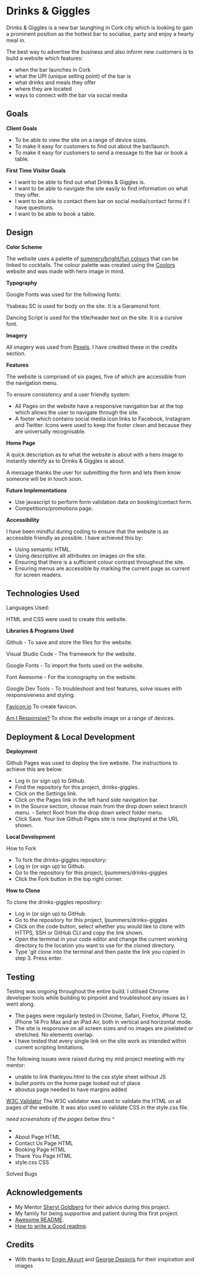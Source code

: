 
# Drinks & Giggles

Drinks & Giggles is a new bar launghing in Cork city which is looking to gain a prominent position as the hottest bar to socialise, party and enjoy a hearty meal in. 

The best way to advertise the business and also inform new customers is to build a website which features:

- when the bar launches in Cork 
- what the UPI (unique selling point) of the bar is 
- what drinks and meals they offer
- where they are located 
- ways to connect with the bar via social media 


## Goals

**Client Goals**

- To be able to view the site on a range of device sizes.
- To make it easy for customers to find out about the bar/launch. 
- To make it easy for customers to send a message to the bar or book a table.

**First Time Visitor Goals**

- I want to be able to find out what Drinks & Giggles is. 
- I want to be able to navigate the site easily to find information on what they offer.
- I want to be able to contact them bar on social media/contact forms if I have questions. 
- I want to be able to book a table. 


## Design

**Color Scheme** 

The website uses a palette of [summery/bright/fun colours](https://coolors.co/068d9d-fc7753-f6f7f8-dea54b) that can be linked to cocktails. The colour palette was created using the [Coolors](https://coolors.co/) website and was made with hero image in mind. 

**Typography** 

Google Fonts was used for the following fonts:

Ysabeau SC is used for body on the site. It is a Garamond font.

Dancing Script is used for the title/header text on the site. It is a cursive font.

**Imagery**

All imagery was used from [Pexels](https://www.pexels.com/search/drinks/). I have credited these in the credits section.

**Features**

The website is comprised of six pages, five of which are accessible from the navigation menu. 

To ensure consistency and a user friendly system: 

- All Pages on the website have a responsive navigation bar at the top which allows the user to navigate through the site. 
- A footer which contains social media icon links to Facebook, Instagram and Twitter. Icons were used to keep the footer clean and because they are universally recognisable.





**Home Page**

A quick description as to what the website is about with a hero image to instantly identify as to Drinks & Giggles is about. 



A message thanks the user for submitting the form and lets them know someone will be in touch soon.


**Future Implementations**

- Use javascript to perform form validation data on booking/contact form.
- Competitions/promotions page. 

**Accessibility**

I have been mindful during coding to ensure that the website is as accessible friendly as possible. I have achieved this by:

- Using semantic HTML.
- Using descriptive alt attributes on images on the site.
- Ensuring that there is a sufficient colour contrast throughout the site.
- Ensuring menus are accessible by marking the current page as current for screen readers.



## Technologies Used


Languages Used: 

HTML and CSS were used to create this website.

**Libraries & Programs Used**

Github - To save and store the files for the website.

Visual Studio Code - The framework for the website. 

Google Fonts - To import the fonts used on the website.

Font Awesome - For the iconography on the website.

Google Dev Tools - To troubleshoot and test features, solve issues with responsiveness and styling.

[Favicon.io](https://favicon.io/) To create favicon.

[Am I Responsive?](https://ui.dev/amiresponsive) To show the website image on a range of devices.
## Deployment & Local Development

**Deployment**

Github Pages was used to deploy the live website. The instructions to achieve this are below:

- Log in (or sign up) to Github.
- Find the repository for this project, drinks-giggles.
- Click on the Settings link.
- Click on the Pages link in the left hand side navigation bar.
- In the Source section, choose main from the drop down select branch menu. - Select Root from the drop down select folder menu.
- Click Save. Your live Github Pages site is now deployed at the URL shown.

**Local Development**

How to Fork

- To fork the drinks-giggles repository:
- Log in (or sign up) to Github.
- Go to the repository for this project, ljsummers/drinks-giggles
- Click the Fork button in the top right corner.

**How to Clone**

To clone the drinks-giggles repository:

- Log in (or sign up) to GitHub.
- Go to the repository for this project, ljsummers/drinks-giggles
- Click on the code button, select whether you would like to clone with HTTPS, SSH or GitHub CLI and copy the link shown.
- Open the terminal in your code editor and change the current working directory to the location you want to use for the cloned directory.
- Type 'git clone into the terminal and then paste the link you copied in step 3. Press enter.

## Testing

Testing was ongoing throughout the entire build. I utilised Chrome developer tools while building to pinpoint and troubleshoot any issues as I went along.

- The pages were regularly tested in Chrome, Safari, Firefox, iPhone 12, iPhone 14 Pro Max and an iPad Air, both in vertical and horizontal mode.
- The site is responsive on all screen sizes and no images are pixelated or stretched. No elements overlap.
- I have tested that every single link on the site work as intended within current scripting limitations. 

The following issues were raised during my mid project meeting with my mentor:

- unable to link thankyou.html to the css style sheet without JS
- bullet points on the home page looked out of place
- aboutus page needed to have margins added 


[W3C Validator](https://validator.w3.org/)
The W3C validator was used to validate the HTML on all pages of the website. It was also used to validate CSS in the style.css file.

*need screenshots of the pages below thru ^* 

- 
- About Page HTML
- Contact Us Page HTML
- Booking Page HTML 
- Thank You Page HTML
- style.css CSS



Solved Bugs


## Acknowledgements

- My Mentor [Sheryl Goldberg](https://github.com/sherylg343) for their advice during this project.
- My family for being supportive and patient during this first project. 
 - [Awesome README](https://github.com/matiassingers/awesome-readme).
 - [How to write a Good readme](https://bulldogjob.com/news/449-how-to-write-a-good-readme-for-your-github-project).


## Credits

- With thanks to [Engin Akyurt](https://www.pexels.com/photo/clear-drinking-glasses-2531188/) and [George Desipris](https://www.pexels.com/photo/four-champagne-flutes-with-assorted-color-liquids-1028637/) for their inspiration and images

